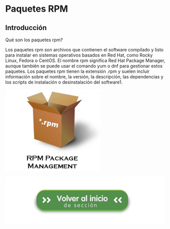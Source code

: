 # Paquetes RPM

## Introducción

Qué son los paquetes rpm?

Los paquetes rpm son archivos que contienen el software compilado y listo para instalar en sistemas operativos basados en Red Hat, como Rocky Linux, Fedora o CentOS. El nombre rpm significa Red Hat Package Manager, aunque también se puede usar el comando yum o dnf para gestionar estos paquetes. Los paquetes rpm tienen la extensión .rpm y suelen incluir información sobre el nombre, la versión, la descripción, las dependencias y los scripts de instalación o desinstalación del software1.

![rpm](img/rpm-package-management-300x257-1.png)

[![Volver al README](img/seccion.png)](README.md)
